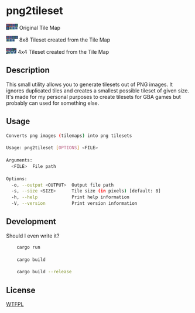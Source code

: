 # png2tileset

![Original Tile Map](Sprite-0001.png)
Original Tile Map

![8x8 Tileset created from the Tile Map](Sprite-0001-tileset-8x8.png)
8x8 Tileset created from the Tile Map

![4x4 Tileset created from the Tile Map](Sprite-0001-tileset-4x4.png)
4x4 Tileset created from the Tile Map

## Description

This small utility allows you to generate tilesets out of PNG images. It ignores duplicated tiles and creates a smallest possible tileset of given size. It's made for my personal purposes to create tilesets for GBA games but probably can used for something else.

## Usage

```bash
Converts png images (tilemaps) into png tilesets

Usage: png2tileset [OPTIONS] <FILE>

Arguments:
  <FILE>  File path

Options:
  -o, --output <OUTPUT>  Output file path
  -s, --size <SIZE>      Tile size (in pixels) [default: 8]
  -h, --help             Print help information
  -V, --version          Print version information
```

## Development

Should I even write it?

```bash
    cargo run

    cargo build

    cargo build --release
```

## License

[WTFPL](https://en.wikipedia.org/wiki/WTFPL)
